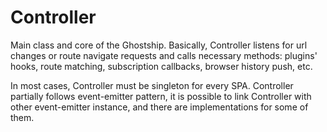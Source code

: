 # Controller

Main class and core of the Ghostship. Basically, Controller listens for url changes or route navigate requests and calls necessary methods: plugins' hooks, route matching, subscription callbacks, browser history push, etc.

In most cases, Controller must be singleton for every SPA. Controller partially follows event-emitter pattern, it is possible to link Controller with other event-emitter instance, and there are implementations for some of them.
